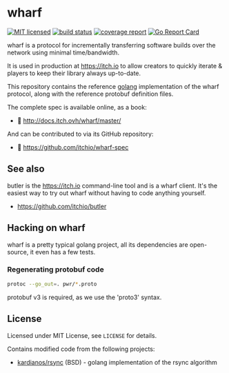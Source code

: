 # wharf

[![MIT licensed](https://img.shields.io/badge/license-MIT-blue.svg)](https://github.com/itchio/wharf/blob/master/LICENSE)
[![build status](https://git.itch.ovh/itchio/wharf/badges/master/build.svg)](https://git.itch.ovh/itchio/wharf/commits/master)
[![coverage report](https://git.itch.ovh/itchio/wharf/badges/master/coverage.svg)](https://git.itch.ovh/itchio/wharf/commits/master)
[![Go Report Card](https://goreportcard.com/badge/github.com/itchio/wharf)](https://goreportcard.com/report/github.com/itchio/wharf)

wharf is a protocol for incrementally transferring software builds over
the network using minimal time/bandwidth.

It is used in production at <https://itch.io> to allow creators to
quickly iterate & players to keep their library always up-to-date.

This repository contains the reference [golang][] implementation of the wharf
protocol, along with the reference protobuf definition files.

[golang]: https://golang.org/

The complete spec is available online, as a book:

  * :memo: <http://docs.itch.ovh/wharf/master/>

And can be contributed to via its GitHub repository:

  * :evergreen_tree: <https://github.com/itchio/wharf-spec>

## See also

butler is the <https://itch.io> command-line tool and is a wharf client.
It's the easiest way to try out wharf without having to code anything yourself.

  * <https://github.com/itchio/butler>

## Hacking on wharf

wharf is a pretty typical golang project, all its dependencies are open-source,
it even has a few tests.

### Regenerating protobuf code

```bash
protoc --go_out=. pwr/*.proto
```

protobuf v3 is required, as we use the 'proto3' syntax.

## License

Licensed under MIT License, see `LICENSE` for details.

Contains modified code from the following projects:

  * [kardianos/rsync](https://bitbucket.org/kardianos/rsync/) (BSD) - golang implementation of the rsync algorithm

